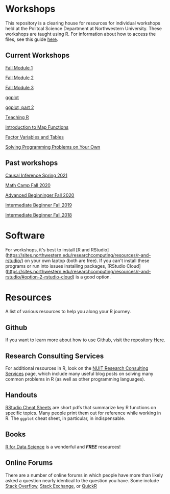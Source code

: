 # Workshops
This repository is a clearing house for resources for individual workshops held at the Politcal Science Department at Northwestern University. These workshops are taught using R. For information about how to access the files, see this guide [here](https://github.com/NUpolisci/How-to-use-Github-repositories-for-workshops).

## Current Workshops 
[Fall Module 1](https://github.com/NUpolisci/Fall-Module-1)

[Fall Module 2](https://github.com/NUpolisci/Fall-Module-2)

[Fall Module 3](https://github.com/NUpolisci/Fall-Module-3)

[ggplot](https://github.com/NUpolisci/ggplot-workshop) 

[ggplot, part 2](https://github.com/NUpolisci/Adv_ggplot_W22)

[Teaching R](https://github.com/NUpolisci/2021-teaching-r-workshop)

[Introduction to Map Functions](https://github.com/NUpolisci/Introduction-to-Map-Functions-in-R)

[Factor Variables and Tables](https://github.com/NUpolisci/IntermedTidyFactor)

[Solving Programming Problems on Your Own](https://github.com/NUpolisci/Solving-programming-problems-in-R-on-your-own)

## Past workshops
[Causal Inference Spring 2021](https://github.com/NUpolisci/Causal-Inference-Spring-2021)

[Math Camp Fall 2020](https://github.com/NUpolisci/pols-math-camp-2020)

[Advanced Beginninger Fall 2020](https://github.com/NUpolisci/Advanced-Beginner-R-Fall-2020)

[Intermediate Beginner Fall 2019](https://github.com/NUpolisci/Intermediate-Beginner-R-Fall-2019)

[Intermediate Beginner Fall 2018](https://github.com/NUpolisci/Intermediate-Beginner-R-Fall-2018)

# Software
For workshops, it's best to install [R and RStudio] (https://sites.northwestern.edu/researchcomputing/resources/r-and-rstudio/) on your own laptop (both are free). If you can't install these programs or run into issues installing packages, [RStudio Cloud] (https://sites.northwestern.edu/researchcomputing/resources/r-and-rstudio/#option-2-rstudio-cloud) is a good option. 

# Resources 
A list of various resources to help you along your R journey.

## Github 
If you want to learn more about how to use Github, visit the repository [Here](https://github.com/NUpolisci/How-to-Pull-Push-Merge).

## Research Consulting Services
For additional resources in R, look on the [NUIT Research Consulting Services](https://sites.northwestern.edu/researchcomputing/) page, which include many useful blog posts on solving many common problems in R (as well as other programming languages).

## Handouts
[RStudio Cheat Sheets](https://www.rstudio.com/resources/cheatsheets/) are short pdfs that summarize key R functions on specific topics. Many people print them out for reference while working in R. The `ggplot` cheat sheet, in particular, in indispensable.

## Books 
[R for Data Science](https://r4ds.had.co.nz/) is a wonderful and ***FREE*** resources!

## Online Forums 
There are a number of online forums in which people have more than likely asked a question nearly identical to the question you have. Some include [Stack Overflow](https://stackoverflow.com/), [Stack Exchange](https://stackexchange.com/), or [QuickR](https://www.statmethods.net/)

